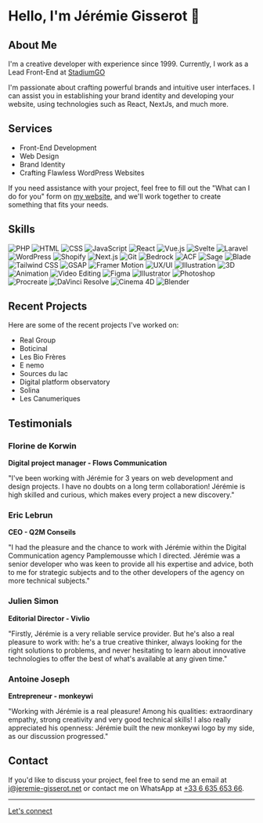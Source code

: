 # Hello, I'm Jérémie Gisserot 👋

## About Me

I'm a creative developer with experience since 1999. Currently, I work as a Lead Front-End at <a href="https://www.stadiumgo.fr" target="_blank">StadiumGO</a>

I'm passionate about crafting powerful brands and intuitive user interfaces. I can assist you in establishing your brand identity and developing your website, using technologies such as React, NextJs, and much more.

## Services

- Front-End Development
- Web Design
- Brand Identity
- Crafting Flawless WordPress Websites

If you need assistance with your project, feel free to fill out the "What can I do for you" form on [my website](https://jeremie-gisserot.net/), and we'll work together to create something that fits your needs.

## Skills
![PHP](https://img.shields.io/badge/PHP-777BB4?style=for-the-badge&logo=php&logoColor=white)
![HTML](https://img.shields.io/badge/HTML5-E34F26?style=for-the-badge&logo=html5&logoColor=white)
![CSS](https://img.shields.io/badge/CSS-1572B6?style=for-the-badge&logo=css3&logoColor=white)
![JavaScript](https://img.shields.io/badge/JavaScript-F7DF1E?style=for-the-badge&logo=javascript&logoColor=black)
![React](https://img.shields.io/badge/React-61DAFB?style=for-the-badge&logo=react&logoColor=white)
![Vue.js](https://img.shields.io/badge/Vue.js-4FC08D?style=for-the-badge&logo=vue.js&logoColor=white)
![Svelte](https://img.shields.io/badge/Svelte-FF3E00?style=for-the-badge&logo=svelte&logoColor=white)
![Laravel](https://img.shields.io/badge/Laravel-FF2D20?style=for-the-badge&logo=laravel&logoColor=white)
![WordPress](https://img.shields.io/badge/WordPress-21759B?style=for-the-badge&logo=wordpress&logoColor=white)
![Shopify](https://img.shields.io/badge/Shopify-7AB55C?style=for-the-badge&logo=shopify&logoColor=white)
![Next.js](https://img.shields.io/badge/Next.js-000000?style=for-the-badge&logo=next.js&logoColor=white)
![Git](https://img.shields.io/badge/Git-F05032?style=for-the-badge&logo=git&logoColor=white)
![Bedrock](https://img.shields.io/badge/Bedrock-5093E6?style=for-the-badge)
![ACF](https://img.shields.io/badge/ACF-00AC63?style=for-the-badge&logo=advanced-custom-fields&logoColor=white)
![Sage](https://img.shields.io/badge/Sage-525DDC?style=for-the-badge)
![Blade](https://img.shields.io/badge/Blade-FA6400?style=for-the-badge&logo=laravel&logoColor=white)
![Tailwind CSS](https://img.shields.io/badge/Tailwind_CSS-38B2AC?style=for-the-badge&logo=tailwind-css&logoColor=white)
![GSAP](https://img.shields.io/badge/GSAP-88CE02?style=for-the-badge&logo=greensock&logoColor=white)
![Framer Motion](https://img.shields.io/badge/Framer_Motion-0055FF?style=for-the-badge&logo=framer&logoColor=white)
![UX/UI](https://img.shields.io/badge/UX/UI-FF69B4?style=for-the-badge)
![Illustration](https://img.shields.io/badge/Illustration-FF9900?style=for-the-badge)
![3D](https://img.shields.io/badge/3D-9900CC?style=for-the-badge)
![Animation](https://img.shields.io/badge/Animation-00FFFF?style=for-the-badge)
![Video Editing](https://img.shields.io/badge/Video_Editing-FF5733?style=for-the-badge)
![Figma](https://img.shields.io/badge/Figma-F24E1E?style=for-the-badge&logo=figma&logoColor=white)
![Illustrator](https://img.shields.io/badge/Illustrator-FF9A00?style=for-the-badge&logo=adobe-illustrator&logoColor=white)
![Photoshop](https://img.shields.io/badge/Photoshop-31A8FF?style=for-the-badge&logo=adobe-photoshop&logoColor=white)
![Procreate](https://img.shields.io/badge/Procreate-FF69A1?style=for-the-badge)
![DaVinci Resolve](https://img.shields.io/badge/DaVinci_Resolve-FF3300?style=for-the-badge)
![Cinema 4D](https://img.shields.io/badge/Cinema_4D-011A6A?style=for-the-badge&logo=cinema-4d&logoColor=white)
![Blender](https://img.shields.io/badge/Blender-F5792A?style=for-the-badge&logo=blender&logoColor=white)


## Recent Projects

Here are some of the recent projects I've worked on:

- Real Group
- Boticinal
- Les Bio Frères
- E nemo
- Sources du lac
- Digital platform observatory
- Solina
- Les Canumeriques

## Testimonials

### Florine de Korwin
**Digital project manager - Flows Communication**

"I've been working with Jérémie for 3 years on web development and design projects. I have no doubts on a long term collaboration! Jérémie is high skilled and curious, which makes every project a new discovery."

### Eric Lebrun
**CEO - Q2M Conseils**

"I had the pleasure and the chance to work with Jérémie within the Digital Communication agency Pamplemousse which I directed. Jérémie was a senior developer who was keen to provide all his expertise and advice, both to me for strategic subjects and to the other developers of the agency on more technical subjects."

### Julien Simon
**Editorial Director - Vivlio**

"Firstly, Jérémie is a very reliable service provider. But he's also a real pleasure to work with: he's a true creative thinker, always looking for the right solutions to problems, and never hesitating to learn about innovative technologies to offer the best of what's available at any given time."

### Antoine Joseph
**Entrepreneur - monkeywi**

"Working with Jérémie is a real pleasure! Among his qualities: extraordinary empathy, strong creativity and very good technical skills! I also really appreciated his openness: Jérémie built the new monkeywi logo by my side, as our discussion progressed."

## Contact

If you'd like to discuss your project, feel free to send me an email at [j@jeremie-gisserot.net](mailto:j@jeremie-gisserot.net) or contact me on WhatsApp at [+33 6 635 653 66](https://wa.me/33663565366).

---

[Let's connect](https://jeremie-gisserot.net/)
